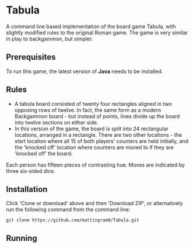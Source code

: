 # Tabula
A command line based implementation of the board game Tabula, with slightly modified rules to the original Roman game. The game is very similar in play to backgammon, but simpler. 

## Prerequisites 
To run this game, the latest version of **Java** needs to be installed. 

## Rules 
* A tabula board consisted of twenty four rectangles aligned in two opposing rows of twelve.   In fact, the same form as a modern Backgammon board - but instead of points, lines divide up the board into twelve sections on either side. 
* In this version of the game, the board is split into 24 rectangular locations, arranged in a rectangle. There are two other locations - the start location where all 15 of both players' counters are held initially, and the 'knocked off' location where counters are moved to if they are 'knocked off' the board.

Each person has fifteen pieces of contrasting hue.  Moves are indicated by three six-sided dice.

## Installation 
Click 'Clone or download' above and then 'Download ZIP', or alternatively run the following command from the command line:

``` 
git clone https://github.com/mattingram0/Tabula.git 
``` 

## Running 

``` 

```
